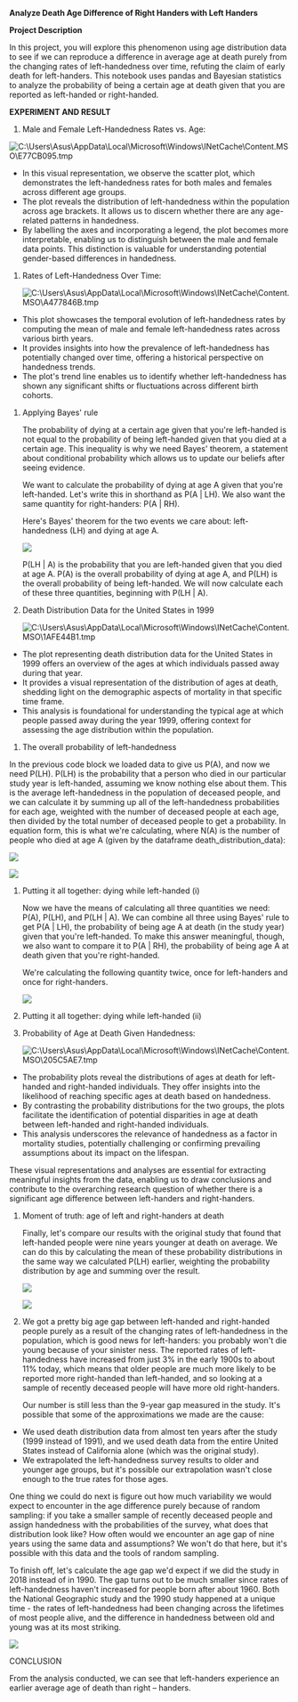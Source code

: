 ﻿**Analyze Death Age Difference of Right Handers with Left Handers**


**Project Description**

In this project, you will explore this phenomenon using age distribution data to see if we can reproduce a difference in average age at death purely from the changing rates of left-handedness over time, refuting the claim of early death for left-handers. This notebook uses pandas and Bayesian statistics to analyze the probability of being a certain age at death given that you are reported as left-handed or right-handed.



**EXPERIMENT AND RESULT**

1. Male and Female Left-Handedness Rates vs. Age:

![C:\Users\Asus\AppData\Local\Microsoft\Windows\INetCache\Content.MSO\E77CB095.tmp](Aspose.Words.a15ba326-5dac-4f56-b9b4-7080dafdbe6b.001.png)





















- In this visual representation, we observe the scatter plot, which demonstrates the left-handedness rates for both males and females across different age groups.
- The plot reveals the distribution of left-handedness within the population across age brackets. It allows us to discern whether there are any age-related patterns in handedness.
- By labelling the axes and incorporating a legend, the plot becomes more interpretable, enabling us to distinguish between the male and female data points. This distinction is valuable for understanding potential gender-based differences in handedness.
1. Rates of Left-Handedness Over Time:

   ![C:\Users\Asus\AppData\Local\Microsoft\Windows\INetCache\Content.MSO\A477846B.tmp](Aspose.Words.a15ba326-5dac-4f56-b9b4-7080dafdbe6b.002.png)


- This plot showcases the temporal evolution of left-handedness rates by computing the mean of male and female left-handedness rates across various birth years. 
- It provides insights into how the prevalence of left-handedness has potentially changed over time, offering a historical perspective on handedness trends. 
- The plot's trend line enables us to identify whether left-handedness has shown any significant shifts or fluctuations across different birth cohorts. 


1. Applying Bayes' rule

   The probability of dying at a certain age given that you're left-handed is not equal to the probability of being left-handed given that you died at a certain age. This inequality is why we need Bayes' theorem, a statement about conditional probability which allows us to update our beliefs after seeing evidence.

   We want to calculate the probability of dying at age A given that you're left-handed. Let's write this in shorthand as P(A | LH). We also want the same quantity for right-handers: P(A | RH).

   Here's Bayes' theorem for the two events we care about: left-handedness (LH) and dying at age A.


   ![](Aspose.Words.a15ba326-5dac-4f56-b9b4-7080dafdbe6b.003.png)

   P(LH | A) is the probability that you are left-handed given that you died at age A. P(A) is the overall probability of dying at age A, and P(LH) is the overall probability of being left-handed. We will now calculate each of these three quantities, beginning with P(LH | A).


1. Death Distribution Data for the United States in 1999

   ![C:\Users\Asus\AppData\Local\Microsoft\Windows\INetCache\Content.MSO\1AFE44B1.tmp](Aspose.Words.a15ba326-5dac-4f56-b9b4-7080dafdbe6b.004.png)

















- The plot representing death distribution data for the United States in 1999 offers an overview of the ages at which individuals passed away during that year. 
- It provides a visual representation of the distribution of ages at death, shedding light on the demographic aspects of mortality in that specific time frame. 
- This analysis is foundational for understanding the typical age at which people passed away during the year 1999, offering context for assessing the age distribution within the population. 

1. The overall probability of left-handedness

In the previous code block we loaded data to give us P(A), and now we need P(LH). P(LH) is the probability that a person who died in our particular study year is left-handed, assuming we know nothing else about them. This is the average left-handedness in the population of deceased people, and we can calculate it by summing up all of the left-handedness probabilities for each age, weighted with the number of deceased people at each age, then divided by the total number of deceased people to get a probability. In equation form, this is what we're calculating, where N(A) is the number of people who died at age A (given by the dataframe death\_distribution\_data):

![](Aspose.Words.a15ba326-5dac-4f56-b9b4-7080dafdbe6b.005.png)


![](Aspose.Words.a15ba326-5dac-4f56-b9b4-7080dafdbe6b.006.png)

1. Putting it all together: dying while left-handed (i)

   Now we have the means of calculating all three quantities we need: P(A), P(LH), and P(LH | A). We can combine all three using Bayes' rule to get P(A | LH), the probability of being age A at death (in the study year) given that you're left-handed. To make this answer meaningful, though, we also want to compare it to P(A | RH), the probability of being age A at death given that you're right-handed.

   We're calculating the following quantity twice, once for left-handers and once for right-handers.

   ![](Aspose.Words.a15ba326-5dac-4f56-b9b4-7080dafdbe6b.007.png)




1. Putting it all together: dying while left-handed (ii)


1. Probability of Age at Death Given Handedness:

   ![C:\Users\Asus\AppData\Local\Microsoft\Windows\INetCache\Content.MSO\205C5AE7.tmp](Aspose.Words.a15ba326-5dac-4f56-b9b4-7080dafdbe6b.008.png)





















- The probability plots reveal the distributions of ages at death for left-handed and right-handed individuals. They offer insights into the likelihood of reaching specific ages at death based on handedness. 
- By contrasting the probability distributions for the two groups, the plots facilitate the identification of potential disparities in age at death between left-handed and right-handed individuals. 
- This analysis underscores the relevance of handedness as a factor in mortality studies, potentially challenging or confirming prevailing assumptions about its impact on the lifespan. 

These visual representations and analyses are essential for extracting meaningful insights from the data, enabling us to draw conclusions and contribute to the overarching research question of whether there is a significant age difference between left-handers and right-handers.

1. Moment of truth: age of left and right-handers at death

   Finally, let's compare our results with the original study that found that left-handed people were nine years younger at death on average. We can do this by calculating the mean of these probability distributions in the same way we calculated P(LH) earlier, weighting the probability distribution by age and summing over the result.

   ![](Aspose.Words.a15ba326-5dac-4f56-b9b4-7080dafdbe6b.009.png)






   ![](Aspose.Words.a15ba326-5dac-4f56-b9b4-7080dafdbe6b.010.png)





1. We got a pretty big age gap between left-handed and right-handed people purely as a result of the changing rates of left-handedness in the population, which is good news for left-handers: you probably won't die young because of your sinister ness. The reported rates of left-handedness have increased from just 3% in the early 1900s to about 11% today, which means that older people are much more likely to be reported more right-handed than left-handed, and so looking at a sample of recently deceased people will have more old right-handers.

   Our number is still less than the 9-year gap measured in the study. It's possible that some of the approximations we made are the cause:

- We used death distribution data from almost ten years after the study (1999 instead of 1991), and we used death data from the entire United States instead of California alone (which was the original study).
- We extrapolated the left-handedness survey results to older and younger age groups, but it's possible our extrapolation wasn't close enough to the true rates for those ages.

One thing we could do next is figure out how much variability we would expect to encounter in the age difference purely because of random sampling: if you take a smaller sample of recently deceased people and assign handedness with the probabilities of the survey, what does that distribution look like? How often would we encounter an age gap of nine years using the same data and assumptions? We won't do that here, but it's possible with this data and the tools of random sampling.

To finish off, let's calculate the age gap we'd expect if we did the study in 2018 instead of in 1990. The gap turns out to be much smaller since rates of left-handedness haven't increased for people born after about 1960. Both the National Geographic study and the 1990 study happened at a unique time - the rates of left-handedness had been changing across the lifetimes of most people alive, and the difference in handedness between old and young was at its most striking.

![](Aspose.Words.a15ba326-5dac-4f56-b9b4-7080dafdbe6b.011.png)




CONCLUSION

From the analysis conducted, we can see that left-handers experience an earlier average age of death than right – handers.





























